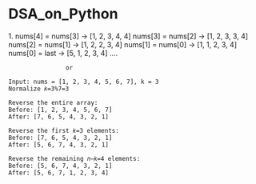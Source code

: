 # DSA_on_Python

1.<!-- Rotate by given input -->
    nums[4] = nums[3] -> [1, 2, 3, 4, 4]
    nums[3] = nums[2] -> [1, 2, 3, 3, 4]
    nums[2] = nums[1] -> [1, 2, 2, 3, 4]
    nums[1] = nums[0] -> [1, 1, 2, 3, 4]
    nums[0] = last      -> [5, 1, 2, 3, 4] ....

                    or
                    
    Input: nums = [1, 2, 3, 4, 5, 6, 7], k = 3
    Normalize 𝑘=3%7=3

    Reverse the entire array:
    Before: [1, 2, 3, 4, 5, 6, 7]
    After: [7, 6, 5, 4, 3, 2, 1]

    Reverse the first 𝑘=3 elements:
    Before: [7, 6, 5, 4, 3, 2, 1]
    After: [5, 6, 7, 4, 3, 2, 1]

    Reverse the remaining 𝑛−𝑘=4 elements:
    Before: [5, 6, 7, 4, 3, 2, 1]
    After: [5, 6, 7, 1, 2, 3, 4]
        